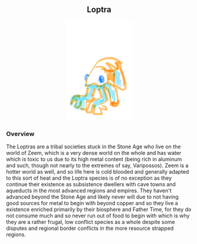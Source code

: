 
<h2 align="center">Loptra
</h2>
<p align="center">
<img src="https://github.com/Insculpo/Sandbox_Galaxy/blob/Galactic/Stellar_Abyss_Setting_Bible/Photo_Directory/Loptra.png" width="180" height="270">
</p>

### Overview

The Loptras are a tribal societies stuck in the Stone Age who live on the world of Zeem, which is a very dense world on the whole and has water which is toxic to us due to its high metal content (being rich in aluminum and such, though not nearly to the extremes of say, Varipossos). Zeem is a hotter world as well, and so life here is cold blooded and generally adapted to this sort of heat and the Loptra species is of no exception as they continue their existence as subsistence dwellers with cave towns and aqueducts in the most advanced regions and empires.  They haven't advanced beyond the Stone Age and likely never will due to not having good sources for metal to begin with beyond copper and so they live a existence enriched primarily by their biosphere and Father Time, for they do not consume much and so never run out of food to begin with which is why they are a rather frugal, low conflict species as a whole despite some disputes and regional border conflicts in the more resource strapped regions.  
